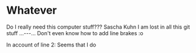 # Whatever
Do I really need this computer stuff???
Sascha Kuhn
I am lost in all this git stuff
...---...
Don't even know how to add line brakes :o


In account of line 2:
Seems that I do
